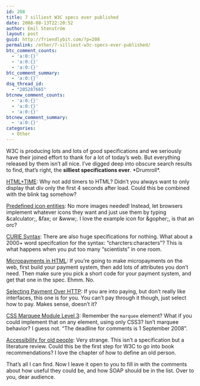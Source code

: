 ```yaml
---
id: 208
title: 7 silliest W3C specs ever published
date: 2008-08-13T22:20:52
author: Emil Stenström
layout: post
guid: http://friendlybit.com/?p=208
permalink: /other/7-silliest-w3c-specs-ever-published/
btc_comment_counts:
  - 'a:0:{}'
  - 'a:0:{}'
  - 'a:0:{}'
btc_comment_summary:
  - 'a:0:{}'
dsq_thread_id:
  - "205287665"
btcnew_comment_counts:
  - 'a:0:{}'
  - 'a:0:{}'
  - 'a:0:{}'
btcnew_comment_summary:
  - 'a:0:{}'
categories:
  - Other
---
```

W3C is producing lots and lots of good specifications and we seriously have their joined effort to thank for a lot of today&#8217;s web. But everything released by them isn&#8217;t all nice. I&#8217;ve digged deep into obscure search results to find, that&#8217;s right, the **silliest specifications ever**. \*Drumroll\*.

[HTML+TIME](http://www.w3.org/TR/NOTE-HTMLplusTIME): Why not add timers to HTML? Didn&#8217;t you always want to only display that div only the first 4 seconds after load. Could this be combined with the blink tag somehow?

[Predefined icon entities](http://www.w3.org/TR/WD-wwwicn.html): No more images needed! Instead, let browsers implement whatever icons they want and just use them by typing &calculator;, &fax; or &www;. I love the example icon for &gopher;, is that an orc?

[CURIE Syntax](http://www.w3.org/TR/curie/): There are also huge specifications for nothing. What about a 2000+ word specifcation for the syntax: &#8220;charcters:characters&#8221;? This is what happens when you put too many &#8220;scientists&#8221; in one room.

[Micropayments in HTML](http://www.w3.org/TR/1999/WD-Micropayment-Markup-19990825/): If you&#8217;re going to make micropayments on the web, first build your payment system, then add lots of attributes you don&#8217;t need. Then make sure you pick a short code for your payment system, and get that one in the spec. Ehmm. No.

[Selecting Payment Over HTTP](http://www.w3.org/TR/WD-jepi-uppflow-970106): If you are into paying, but don&#8217;t really like interfaces, this one is for you. You can&#8217;t pay through it though, just select how to pay. Makes sense, doesn&#8217;t it?

[CSS Marquee Module Level 3](http://www.w3.org/TR/2008/WD-css3-marquee-20080801/): Remember the `marquee` element? What if you could implement that on any element, using only CSS3? Isn&#8217;t marquee behavior? I guess not. &#8220;The deadline for comments is 1 September 2008&#8221;.

[Accessibility for old people](http://www.w3.org/TR/2008/WD-wai-age-literature-20080514/): Very strange. This isn&#8217;t a specification but a literature review. Could this be the first step for W3C to go into book recommendations? I love the chapter of how to define an old person.

That&#8217;s all I can find. Now I leave it open to you to fill in with the comments about how useful they could be, and how SOAP should be in the list. Over to you, dear audience.
